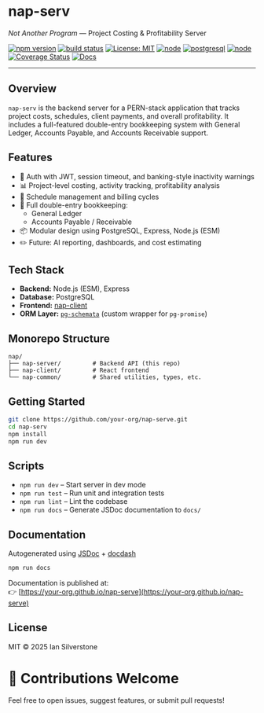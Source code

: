 # nap-serv

_Not Another Program_ — Project Costing & Profitability Server

[![npm version](https://img.shields.io/npm/v/nap-serve.svg)](https://www.npmjs.com/package/nap-serve)
[![build status](https://img.shields.io/github/actions/workflow/status/your-username/pg-schemata/ci.yml?branch=main)](https://github.com/your-username/nap-serve/actions)
[![License: MIT](https://img.shields.io/badge/license-MIT-blue.svg)](LICENSE)
[![node](https://img.shields.io/badge/node-%3E%3D14.0.0-brightgreen)](https://nodejs.org/)
[![postgresql](https://img.shields.io/badge/PostgreSQL-✔️-blue)](https://www.postgresql.org/)
[![node](https://img.shields.io/badge/node-%3E%3D14.0.0-brightgreen)](https://nodejs.org/)
[![Coverage Status](https://coveralls.io/repos/github/your-org/nap-serve/badge.svg?branch=main)](https://coveralls.io/github/your-org/nap-serve?branch=main)
[![Docs](https://img.shields.io/badge/docs-online-brightgreen)](https://your-org.github.io/nap-serve/)

---

## Overview

`nap-serv` is the backend server for a PERN-stack application that tracks project costs, schedules, client payments, and overall profitability. It includes a full-featured double-entry bookkeeping system with General Ledger, Accounts Payable, and Accounts Receivable support.

## Features

- 🔐 Auth with JWT, session timeout, and banking-style inactivity warnings
- 📊 Project-level costing, activity tracking, profitability analysis
- 📅 Schedule management and billing cycles
- 🧾 Full double-entry bookkeeping:
  - General Ledger
  - Accounts Payable / Receivable
- 📦 Modular design using PostgreSQL, Express, Node.js (ESM)
- ✏️ Future: AI reporting, dashboards, and cost estimating

## Tech Stack

- **Backend:** Node.js (ESM), Express
- **Database:** PostgreSQL
- **Frontend:** [nap-client](https://github.com/your-org/nap-client)
- **ORM Layer:** [`pg-schemata`](https://www.npmjs.com/package/pg-schemata) (custom wrapper for `pg-promise`)

## Monorepo Structure

```plaintext
nap/
├── nap-server/         # Backend API (this repo)
├── nap-client/         # React frontend
└── nap-common/         # Shared utilities, types, etc.
```

## Getting Started

```bash
git clone https://github.com/your-org/nap-serve.git
cd nap-serv
npm install
npm run dev
```

## Scripts

- `npm run dev` – Start server in dev mode
- `npm run test` – Run unit and integration tests
- `npm run lint` – Lint the codebase
- `npm run docs` – Generate JSDoc documentation to `docs/`

## Documentation

Autogenerated using [JSDoc](https://jsdoc.app) + [docdash](https://github.com/clenemt/docdash)

```bash
npm run docs
```

Documentation is published at:  
👉 [https://your-org.github.io/nap-serve](https://your-org.github.io/nap-serve)

## License

MIT © 2025 Ian Silverstone

# 🚀 Contributions Welcome

Feel free to open issues, suggest features, or submit pull requests!
